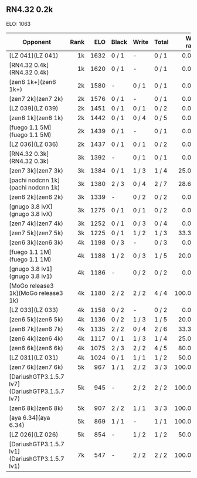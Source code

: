 ## RN4.32 0.2k ##

ELO: 1063

Opponent | Rank | ELO | Black | Write | Total | Win rate
---------|-----:|----:|-------|-------|-------|-------:
[LZ 041](LZ 041) | 1k | 1632 | 0 / 1 | - | 0 / 1 | 0.0%
[RN4.32 0.4k](RN4.32 0.4k) | 1k | 1620 | 0 / 1 | - | 0 / 1 | 0.0%
[zen6 1k+](zen6 1k+) | 2k | 1580 | - | 0 / 1 | 0 / 1 | 0.0%
[zen7 2k](zen7 2k) | 2k | 1576 | 0 / 1 | - | 0 / 1 | 0.0%
[LZ 039](LZ 039) | 2k | 1451 | 0 / 1 | 0 / 1 | 0 / 2 | 0.0%
[zen6 1k](zen6 1k) | 2k | 1442 | 0 / 1 | 0 / 4 | 0 / 5 | 0.0%
[fuego 1.1 5M](fuego 1.1 5M) | 2k | 1439 | 0 / 1 | - | 0 / 1 | 0.0%
[LZ 036](LZ 036) | 2k | 1437 | 0 / 1 | 0 / 1 | 0 / 2 | 0.0%
[RN4.32 0.3k](RN4.32 0.3k) | 3k | 1392 | - | 0 / 1 | 0 / 1 | 0.0%
[zen7 3k](zen7 3k) | 3k | 1384 | 0 / 1 | 1 / 3 | 1 / 4 | 25.0%
[pachi nodcnn 1k](pachi nodcnn 1k) | 3k | 1380 | 2 / 3 | 0 / 4 | 2 / 7 | 28.6%
[zen6 2k](zen6 2k) | 3k | 1339 | - | 0 / 2 | 0 / 2 | 0.0%
[gnugo 3.8 lvX](gnugo 3.8 lvX) | 3k | 1275 | 0 / 1 | 0 / 1 | 0 / 2 | 0.0%
[zen7 4k](zen7 4k) | 3k | 1252 | 0 / 1 | 0 / 3 | 0 / 4 | 0.0%
[zen7 5k](zen7 5k) | 3k | 1225 | 0 / 1 | 1 / 2 | 1 / 3 | 33.3%
[zen6 3k](zen6 3k) | 4k | 1198 | 0 / 3 | - | 0 / 3 | 0.0%
[fuego 1.1 1M](fuego 1.1 1M) | 4k | 1188 | 1 / 2 | 0 / 3 | 1 / 5 | 20.0%
[gnugo 3.8 lv1](gnugo 3.8 lv1) | 4k | 1186 | - | 0 / 2 | 0 / 2 | 0.0%
[MoGo release3 1k](MoGo release3 1k) | 4k | 1180 | 2 / 2 | 2 / 2 | 4 / 4 | 100.0%
[LZ 033](LZ 033) | 4k | 1158 | 0 / 2 | - | 0 / 2 | 0.0%
[zen6 5k](zen6 5k) | 4k | 1136 | 0 / 2 | 1 / 3 | 1 / 5 | 20.0%
[zen6 7k](zen6 7k) | 4k | 1135 | 2 / 2 | 0 / 4 | 2 / 6 | 33.3%
[zen6 4k](zen6 4k) | 4k | 1117 | 0 / 1 | 1 / 3 | 1 / 4 | 25.0%
[zen6 6k](zen6 6k) | 4k | 1075 | 2 / 3 | 2 / 2 | 4 / 5 | 80.0%
[LZ 031](LZ 031) | 4k | 1024 | 0 / 1 | 1 / 1 | 1 / 2 | 50.0%
[zen7 6k](zen7 6k) | 5k | 967 | 1 / 1 | 2 / 2 | 3 / 3 | 100.0%
[DariushGTP3.1.5.7 lv7](DariushGTP3.1.5.7 lv7) | 5k | 945 | - | 2 / 2 | 2 / 2 | 100.0%
[zen6 8k](zen6 8k) | 5k | 907 | 2 / 2 | 1 / 1 | 3 / 3 | 100.0%
[aya 6.34](aya 6.34) | 5k | 869 | 1 / 1 | - | 1 / 1 | 100.0%
[LZ 026](LZ 026) | 5k | 854 | - | 1 / 2 | 1 / 2 | 50.0%
[DariushGTP3.1.5.7 lv1](DariushGTP3.1.5.7 lv1) | 7k | 547 | - | 2 / 2 | 2 / 2 | 100.0%
